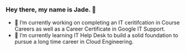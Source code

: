 ### Hey there, my name is Jade. 👋
- 🔭 I’m currently working on completing an IT ceritifcation in Course Careers as well as a Career Certificate in Google IT Support. 
- 🌱 I’m currently learning IT Help Desk to build a solid foundation to pursue a long time career in Cloud Engineering.

